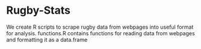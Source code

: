 # Rugby-Stats

We create R scripts to scrape rugby data from webpages into useful format for analysis.
functions.R contains functions for reading data from webpages and formatting it as a data.frame


